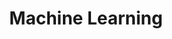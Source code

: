 ---
title: Machine Learning
layout: collection
permalink: /MachineLearning/
collection: MachineLearning
entries_layout: grid
classes: wide
---
